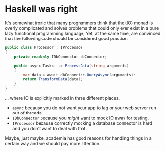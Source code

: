 # Haskell was right

It's somewhat ironic that many programmers think that the (IO) monad is overly complicated and solves problems that could only ever exist in a pure lazy functional programming language; Yet, at the same time, are convinced that the following code should be considered good practice:

```c#
public class Processor : IProcessor
{
    private readonly IDbConnector dbConnector;

    public async Task<...> ProcessData(string arguments)
    {
        var data = await dbConnector.QueryAsync(arguments);
        return TransformData(data);
    }
}
```
... where IO is explicitly marked in three different places.
- `async` because you do not want your app to lag or your web server run out of threads.
- `IDbConnector` because you _might_ want to mock IO away for testing.
- `IProcessor` because correctly mocking a database connector is hard and you don't want to deal with that.

Maybe, just maybe, academia has good reasons for handling things in a certain way and we should pay more attention.
